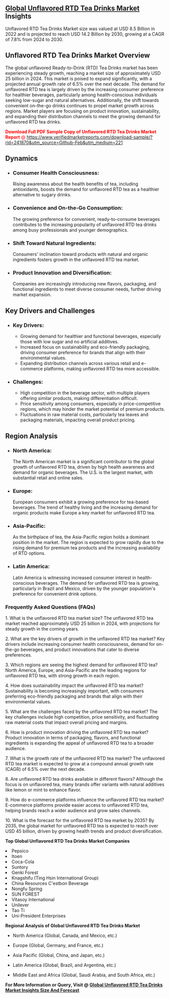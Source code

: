 <h2><a href="https://www.verifiedmarketreports.com/download-sample/?rid=241870&amp;utm_source=Github&amp;utm_medium=221" target="_blank">Global Unflavored RTD Tea Drinks Market</a> Insights</h2><p>Unflavored RTD Tea Drinks Market size was valued at USD 8.5 Billion in 2022 and is projected to reach USD 14.2 Billion by 2030, growing at a CAGR of 7.8% from 2024 to 2030.</p><p> <h2>Unflavored RTD Tea Drinks Market Overview</h2> <p>The global unflavored Ready-to-Drink (RTD) Tea Drinks market has been experiencing steady growth, reaching a market size of approximately USD 25 billion in 2024. This market is poised to expand significantly, with a projected annual growth rate of 6.5% over the next decade. The demand for unflavored RTD tea is largely driven by the increasing consumer preference for healthier beverages, particularly among health-conscious individuals seeking low-sugar and natural alternatives. Additionally, the shift towards convenient on-the-go drinks continues to propel market growth across regions. Market players are focusing on product innovation, sustainability, and expanding their distribution channels to meet the growing demand for unflavored RTD tea drinks.</p> <p><p><span class=""><span style="color: #ff0000;"><strong>Download Full PDF Sample Copy of Unflavored RTD Tea Drinks Market Report</strong> @ </span><a href="https://www.verifiedmarketreports.com/download-sample/?rid=241870&amp;utm_source=Github-Feb&amp;utm_medium=221" target="_blank">https://www.verifiedmarketreports.com/download-sample/?rid=241870&amp;utm_source=Github-Feb&amp;utm_medium=221</a></span></p></p> <h2>Dynamics</h2> <ul> <li><h3>Consumer Health Consciousness:</h3> Rising awareness about the health benefits of tea, including antioxidants, boosts the demand for unflavored RTD tea as a healthier alternative to sugary drinks.</li> <li><h3>Convenience and On-the-Go Consumption:</h3> The growing preference for convenient, ready-to-consume beverages contributes to the increasing popularity of unflavored RTD tea drinks among busy professionals and younger demographics.</li> <li><h3>Shift Toward Natural Ingredients:</h3> Consumers' inclination toward products with natural and organic ingredients fosters growth in the unflavored RTD tea market.</li> <li><h3>Product Innovation and Diversification:</h3> Companies are increasingly introducing new flavors, packaging, and functional ingredients to meet diverse consumer needs, further driving market expansion.</li> </ul> <h2>Key Drivers and Challenges</h2> <ul> <li><h3>Key Drivers:</h3> <ul> <li>Growing demand for healthier and functional beverages, especially those with low sugar and no artificial additives.</li> <li>Increased focus on sustainability and eco-friendly packaging, driving consumer preference for brands that align with their environmental values.</li> <li>Expanding distribution channels across various retail and e-commerce platforms, making unflavored RTD tea more accessible.</li> </ul> </li> <li><h3>Challenges:</h3> <ul> <li>High competition in the beverage sector, with multiple players offering similar products, making differentiation difficult.</li> <li>Price sensitivity among consumers, especially in price-competitive regions, which may hinder the market potential of premium products.</li> <li>Fluctuations in raw material costs, particularly tea leaves and packaging materials, impacting overall product pricing.</li> </ul> </li> </ul> <h2>Region Analysis</h2> <ul> <li><h3>North America:</h3> The North American market is a significant contributor to the global growth of unflavored RTD tea, driven by high health awareness and demand for organic beverages. The U.S. is the largest market, with substantial retail and online sales.</li> <li><h3>Europe:</h3> European consumers exhibit a growing preference for tea-based beverages. The trend of healthy living and the increasing demand for organic products make Europe a key market for unflavored RTD tea.</li> <li><h3>Asia-Pacific:</h3> As the birthplace of tea, the Asia-Pacific region holds a dominant position in the market. The region is expected to grow rapidly due to the rising demand for premium tea products and the increasing availability of RTD options.</li> <li><h3>Latin America:</h3> Latin America is witnessing increased consumer interest in health-conscious beverages. The demand for unflavored RTD tea is growing, particularly in Brazil and Mexico, driven by the younger population's preference for convenient drink options.</li> </ul> <h3>Frequently Asked Questions (FAQs)</h3> <p>1. What is the unflavored RTD tea market size? The unflavored RTD tea market reached approximately USD 25 billion in 2024, with projections for steady growth in the coming years.</p> <p>2. What are the key drivers of growth in the unflavored RTD tea market? Key drivers include increasing consumer health consciousness, demand for on-the-go beverages, and product innovations that cater to diverse preferences.</p> <p>3. Which regions are seeing the highest demand for unflavored RTD tea? North America, Europe, and Asia-Pacific are the leading regions for unflavored RTD tea, with strong growth in each region.</p> <p>4. How does sustainability impact the unflavored RTD tea market? Sustainability is becoming increasingly important, with consumers preferring eco-friendly packaging and brands that align with their environmental values.</p> <p>5. What are the challenges faced by the unflavored RTD tea market? The key challenges include high competition, price sensitivity, and fluctuating raw material costs that impact overall pricing and margins.</p> <p>6. How is product innovation driving the unflavored RTD tea market? Product innovation in terms of packaging, flavors, and functional ingredients is expanding the appeal of unflavored RTD tea to a broader audience.</p> <p>7. What is the growth rate of the unflavored RTD tea market? The unflavored RTD tea market is expected to grow at a compound annual growth rate (CAGR) of 6.5% over the next decade.</p> <p>8. Are unflavored RTD tea drinks available in different flavors? Although the focus is on unflavored tea, many brands offer variants with natural additives like lemon or mint to enhance flavor.</p> <p>9. How do e-commerce platforms influence the unflavored RTD tea market? E-commerce platforms provide easier access to unflavored RTD tea, helping brands reach a wider audience and grow sales channels.</p> <p>10. What is the forecast for the unflavored RTD tea market by 2035? By 2035, the global market for unflavored RTD tea is expected to reach over USD 45 billion, driven by growing health trends and product diversification.</p> </p><p><strong>Top Global Unflavored RTD Tea Drinks Market Companies</strong></p><div data-test-id=""><p><li>Pepsico</li><li> Itoen</li><li> Coca-Cola</li><li> Suntory</li><li> Genki Forest</li><li> Knagshifu (Ting Hsin International Group)</li><li> China Resources C'estbon Beverage</li><li> Nongfu Spring</li><li> SUN FOREST</li><li> Vitasoy International</li><li> Unilever</li><li> Tao Ti</li><li> Uni-President Enterprises</li></p><div><strong>Regional Analysis of&nbsp;Global Unflavored RTD Tea Drinks Market</strong></div><ul><li dir="ltr"><p dir="ltr">North America&nbsp;(Global, Canada, and Mexico, etc.)</p></li><li dir="ltr"><p dir="ltr">Europe (Global, Germany, and France, etc.)</p></li><li dir="ltr"><p dir="ltr">Asia Pacific&nbsp;(Global, China, and Japan, etc.)</p></li><li dir="ltr"><p dir="ltr">Latin America&nbsp;(Global, Brazil, and Argentina, etc.)</p></li><li dir="ltr">Middle East and Africa&nbsp;(Global, Saudi Arabia, and South Africa, etc.)</li></ul><p><strong>For More Information or Query, Visit @&nbsp;</strong><strong><a href="https://www.verifiedmarketreports.com/product/unflavored-rtd-tea-drinks-market/?utm_source=Github&amp;utm_medium=221" target="_blank">Global Unflavored RTD Tea Drinks Market Insights Size And Forecast</a></strong></p></div>
